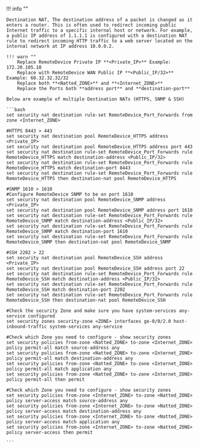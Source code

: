 !!! info ""

    Destination NAT, The destination address of a packet is changed as it enters a router. This is often used to redirect incoming public Internet traffic to a specific internal host or network. For example, a public IP address of 1.1.1.1 is configured with a destination NAT rule to redirect incoming HTTP traffic to a web server located on the internal network at IP address 10.0.0.2.

    !!! warn ""    
        Replace RemoteDevice Private IP **<Private_IP>** Example: 172.20.105.10
        Replace with RemoteDevice WAN Public IP **<Public_IP/32>** Example: 60.32.32.32/32
        Replace both **<Natted_ZONE>** and **<Internet_ZONE>**
        Replace the Ports both **address port** and **destination-port**

    Below are example of multiple Destination NATs (HTTPS, SNMP & SSH)

    ```bash
    set security nat destination rule-set RemoteDevice_Port_Forwards from zone <Internet_ZONE>

    #HTTPS 8443 > 443
    set security nat destination pool RemoteDevice_HTTPS address <Private_IP>
    set security nat destination pool RemoteDevice_HTTPS address port 443
    set security nat destination rule-set RemoteDevice_Port_Forwards rule RemoteDevice_HTTPS match destination-address <Public_IP/32>
    set security nat destination rule-set RemoteDevice_Port_Forwards rule RemoteDevice_HTTPS match destination-port 8443
    set security nat destination rule-set RemoteDevice_Port_Forwards rule RemoteDevice_HTTPS then destination-nat pool RemoteDevice_HTTPS

    #SNMP 1610 > 1610
    #Configure RemoteDevice SNMP to be on port 1610
    set security nat destination pool RemoteDevice_SNMP address <Private_IP>
    set security nat destination pool RemoteDevice_SNMP address port 1610
    set security nat destination rule-set RemoteDevice_Port_Forwards rule RemoteDevice_SNMP match destination-address <Public_IP/32>
    set security nat destination rule-set RemoteDevice_Port_Forwards rule RemoteDevice_SNMP match destination-port 1610
    set security nat destination rule-set RemoteDevice_Port_Forwards rule RemoteDevice_SNMP then destination-nat pool RemoteDevice_SNMP

    #SSH 2202 > 22
    set security nat destination pool RemoteDevice_SSH address <Private_IP>
    set security nat destination pool RemoteDevice_SSH address port 22
    set security nat destination rule-set RemoteDevice_Port_Forwards rule RemoteDevice_SSH match destination-address <Public_IP/32>
    set security nat destination rule-set RemoteDevice_Port_Forwards rule RemoteDevice_SSH match destination-port 2202
    set security nat destination rule-set RemoteDevice_Port_Forwards rule RemoteDevice_SSH then destination-nat pool RemoteDevice_SSH

    #Check the security Zone and make sure you have system-services any-service configured
    set security zones security-zone <ZONE> interfaces ge-0/0/2.0 host-inbound-traffic system-services any-service

    #Check which Zone you need to configure - show security zones
    set security policies from-zone <Natted_ZONE> to-zone <Internet_ZONE> policy permit-all match source-address any
    set security policies from-zone <Natted_ZONE> to-zone <Internet_ZONE> policy permit-all match destination-address any
    set security policies from-zone <Natted_ZONE> to-zone <Internet_ZONE> policy permit-all match application any 
    set security policies from-zone <Natted_ZONE> to-zone <Internet_ZONE> policy permit-all then permit 

    #Check which Zone you need to configure - show security zones
    set security policies from-zone <Internet_ZONE> to-zone <Natted_ZONE> policy server-access match source-address any
    set security policies from-zone <Internet_ZONE> to-zone <Natted_ZONE> policy server-access match destination-address any
    set security policies from-zone <Internet_ZONE> to-zone <Natted_ZONE> policy server-access match application any
    set security policies from-zone <Internet_ZONE> to-zone <Natted_ZONE> policy server-access then permit

    ```
